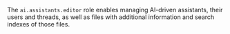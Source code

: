 The `ai.assistants.editor` role enables managing AI-driven assistants, their users and threads, as well as files with additional information and search indexes of those files.

